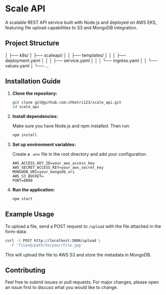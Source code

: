 # Scale API

A scalable REST API service built with Node.js and deployed on AWS EKS, featuring file upload capabilities to S3 and MongoDB integration.

## Project Structure

│
├── k8s/
│ ├── scaleapi/
│ │ ├── templates/
│ │ │ ├── deployment.yaml
│ │ │ ├── service.yaml
│ │ │ └── ingress.yaml
│ │ └── values.yaml
│ └── ...

## Installation Guide

1. **Clone the repository:**

   ```bash
   git clone git@github.com:chhetri123/scale_api.git
   cd scale_api
   ```

2. **Install dependencies:**

   Make sure you have Node.js and npm installed. Then run:

   ```bash
   npm install
   ```

3. **Set up environment variables:**

   Create a `.env` file in the root directory and add your configuration:

   ```plaintext
   AWS_ACCESS_KEY_ID=your_aws_access_key
   AWS_SECRET_ACCESS_KEY=your_aws_secret_key
   MONGODB_URI=your_mongodb_uri
   AWS_S3_BUCKET=
   PORT=8080
   ```

4. **Run the application:**

   ```bash
   npm start
   ```

## Example Usage

To upload a file, send a POST request to `/upload` with the file attached in the form-data:

```bash
curl -X POST http://localhost:3000/upload \
  -F 'file=@/path/to/your/file.jpg'
```

This will upload the file to AWS S3 and store the metadata in MongoDB.

## Contributing

Feel free to submit issues or pull requests. For major changes, please open an issue first to discuss what you would like to change.
